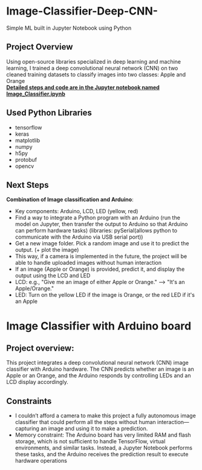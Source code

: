 # Image-Classifier-Deep-CNN-
Simple ML built in Jupyter Notebook using Python 

## Project Overview
Using open-source libraries specialized in deep learning and machine learning, I trained a deep convolutional neural network (CNN) on two cleaned training datasets to classify images into two classes: Apple and Orange
<br>
<ins>**Detailed steps and code are in the Jupyter notebook named Image_Classifier.ipynb**</ins>

  
## Used Python Libraries
- tensorflow
- keras
- matplotlib
- numpy
- h5py
- protobuf
- opencv

## Next Steps
**Combination of Image classification and Arduino**:
- Key components: Arduino, LCD, LED (yellow, red)
- Find a way to integrate a Python program with an Arduino
  (run the model on Jupyter, then transfer the output to Arduino so that Arduino can perform hardware tasks)
  (libraries: pySerial(allows python to communicate with the Arduino via USB serial port))
- Get a new image folder. Pick a random image and use it to predict the output. (+ plot the image)
- This way, if a camera is implemented in the future, the project will be able to handle uploaded images without human interaction
- If an image (Apple or Orange) is provided, predict it, and display the output using the LCD and LED
- LCD: e.g., "Give me an image of either Apple or Orange." --> "It's an Apple/Orange."
- LED: Turn on the yellow LED if the image is Orange, or the red LED if it's an Apple

# Image Classifier with Arduino board

## Project overview: 
This project integrates a deep convolutional neural network (CNN) image classifier with Arduino hardware. The CNN predicts whether an image is an Apple or an Orange, and the Arduino responds by controlling LEDs and an LCD display accordingly.

## Constraints
- I couldn’t afford a camera to make this project a fully autonomous image classifier that could perform all the steps without human interaction—capturing an image and using it to make a prediction.
- Memory constraint: The Arduino board has very limited RAM and flash storage, which is not sufficient to handle TensorFlow, virtual environments, and similar tasks. Instead, a Jupyter Notebook performs these tasks, and the Arduino receives the prediction result to execute hardware operations

